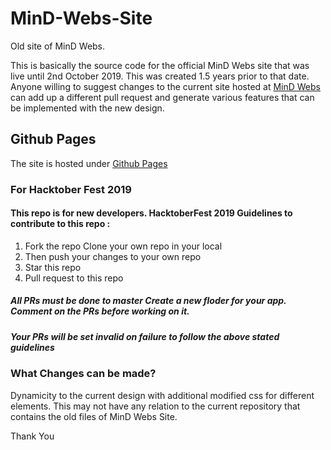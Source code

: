 # MinD-Webs-Site
Old site of MinD Webs.  

This is basically the source code for the official MinD Webs site that was live until 2nd October 2019. This was created 1.5 years prior to that date.  
Anyone willing to suggest changes to the current site hosted at [MinD Webs](https://mindwebs.org) can add up a different pull request and generate various features that can be implemented with the new design.  

## Github Pages  
The site is hosted under [Github Pages](https://mindwebs.github.io/MinD-Webs-Site/)

### For Hacktober Fest 2019  

#### This repo is for new developers. HacktoberFest 2019 Guidelines to contribute to this repo :  

1. Fork the repo Clone your own repo in your local
2. Then push your changes to your own repo
3. Star this repo
4. Pull request to this repo

##### All PRs must be done to master Create a new floder for your app. Comment on the PRs before working on it.

##### Your PRs will be set invalid on failure to follow the above stated guidelines
  
### What Changes can be made?
Dynamicity to the current design with additional modified css for different elements. This may not have any relation to the current repository that contains the old files of MinD Webs Site.
  
  
Thank You
